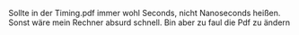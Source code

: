 Sollte in der Timing.pdf immer wohl Seconds, nicht Nanoseconds heißen. Sonst wäre mein Rechner absurd schnell. Bin aber zu faul die Pdf zu ändern
